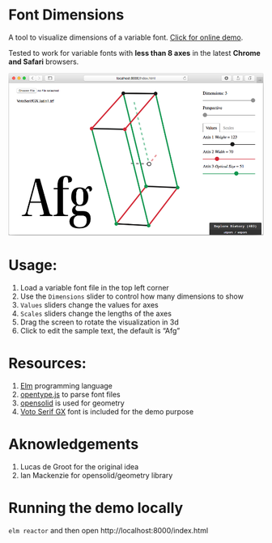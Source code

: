 # Font Dimensions

A tool to visualize dimensions of a variable font. [Click for online demo](http://fvar.unsoundscapes.com).

Tested to work for variable fonts with **less than 8 axes** in the latest **Chrome and Safari** browsers.

![Screenshot](screenshot.png)

# Usage:

1. Load a variable font file in the top left corner
2. Use the `Dimensions` slider to control how many dimensions to show
3. `Values` sliders change the values for axes
4. `Scales` sliders change the lengths of the axes
5. Drag the screen to rotate the visualization in 3d
6. Click to edit the sample text, the default is “Afg”

# Resources:

1. [Elm](http://elm-lang.org/) programming language
2. [opentype.js](https://opentype.js.org) to parse font files
3. [opensolid](https://github.com/opensolid) is used for geometry
4. [Voto Serif GX](https://github.com/twardoch/varfonts-ofl) font is included for the demo purpose

# Aknowledgements

1. Lucas de Groot for the original idea
2. Ian Mackenzie for opensolid/geometry library

# Running the demo locally

`elm reactor` and then open http://localhost:8000/index.html
